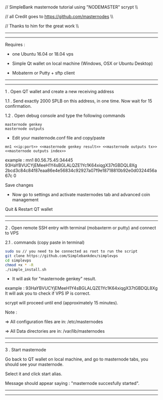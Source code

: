 // SimpleBank masternode tutorial using "NODEMASTER" scrypt \\\

// all Credit goes to https://github.com/masternodes \\\

// Thanks to him for the great work \\\
____________________________________________________________
____________________________________________________________


Requires :

- one Ubuntu 16.04 or 18.04 vps

- Simple Qt wallet on local machine (Windows, OSX or Ubuntu Desktop)

- Mobaterm or Putty + sftp client




____________________________________________________________
____________________________________________________________


1 . Open QT wallet and create a new receiving address


1.1 . Send exactly 2000 SPLB on this address, in one time. Now wait for 15 confirmation.


1.2 . Open debug console and type the following commands
```
masternode genkey
masternode outputs
```
- Edit your masternode.conf file and copy/paste
```
mn1 <<ip:port>> <<masternode genkey result>> <<masternode outputs tx>> <<masternode outputs index>>
```
example : mn1 80.56.75.45:34445 93HaYBVUCYjEMeeH1Y4sBGLALQZE1Yc1K64xiqgX37tGBDQL8Xg 2bcd3c84c84f87eaa86e4e56834c92927a07f9e18718810b92e0d0324456a67c 0

Save changes

- Now go to settings and activate masternodes tab and advanced coin management


Quit & Restart QT wallet   


____________________________________________________________
____________________________________________________________


2 . Open remote SSH entry with terminal (mobaxterm or putty) and connect to VPS


2.1 . commands (copy paste in terminal)


```bash
sudo su // you need to be connected as root to run the script
git clone https://github.com/Simplebankdev/simplevps
cd simplevps
chmod +x * -R
./simple_install.sh
```


- It will ask for "masternode genkey" result. 

example : 93HaYBVUCYjEMeeH1Y4sBGLALQZE1Yc1K64xiqgX37tGBDQL8Xg
It will ask you to check if VPS IP is correct.


scrypt will proceed until end (approximately 15 minutes).


Note :

=>  All configuration files are in: /etc/masternodes

=>  All Data directories are in: /var/lib/masternodes


____________________________________________________________
____________________________________________________________

3 . Start masternode


Go back to QT wallet on local machine, and go to masternode tabs, you should see your masternode.

Select it and click start alias.

Message should appear saying : "masternode succesfully started".


____________________________________________________________
____________________________________________________________
